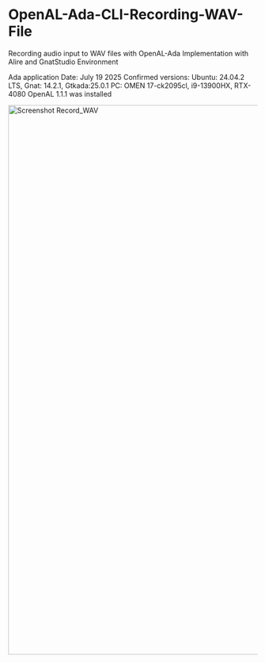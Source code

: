 # OpenAL-Ada-CLI-Recording-WAV-File
Recording audio input to WAV files with OpenAL-Ada
Implementation with Alire and GnatStudio Environment

Ada application
Date: July 19 2025
Confirmed versions:
Ubuntu: 24.04.2 LTS, Gnat: 14.2.1, Gtkada:25.0.1
PC: OMEN 17-ck2095cl, i9-13900HX, RTX-4080
OpenAL 1.1.1 was installed

<img width="737" height="1110" alt="Screenshot Record_WAV" src="https://github.com/user-attachments/assets/462d73ec-385b-45f1-a569-690995389ed8" />
